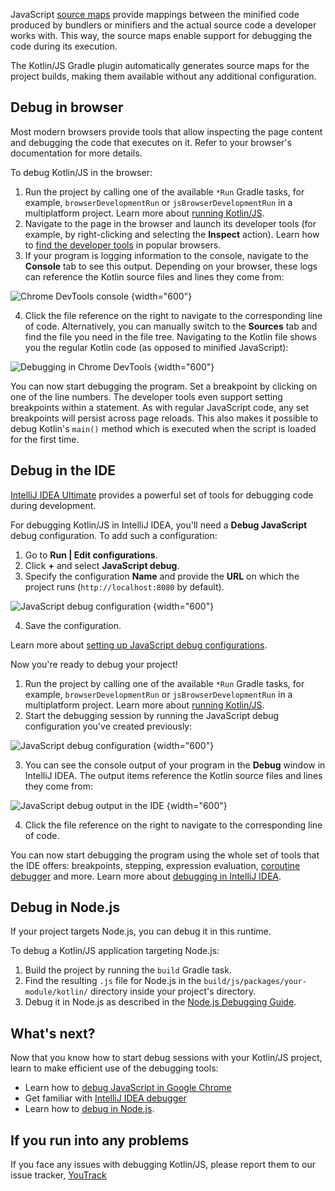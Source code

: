 [//]: # (title: Debug Kotlin/JS code)

JavaScript [source maps](https://www.html5rocks.com/en/tutorials/developertools/sourcemaps/) provide mappings between
the minified code produced by bundlers or minifiers and the actual source code a developer works with. This way, the source
maps enable support for debugging the code during its execution.

The Kotlin/JS Gradle plugin automatically generates source maps for the project builds, making them available without any additional configuration.

## Debug in browser

Most modern browsers provide tools that allow inspecting the page content and debugging the code that executes
on it. Refer to your browser's documentation for more details.

To debug Kotlin/JS in the browser:

1. Run the project by calling one of the available `*Run` Gradle tasks, for example, `browserDevelopmentRun` or
   `jsBrowserDevelopmentRun` in a multiplatform project.
   Learn more about [running Kotlin/JS](running-kotlin-js.md#run-the-browser-target).
2. Navigate to the page in the browser and launch its developer tools (for example, by right-clicking and
   selecting the **Inspect** action). Learn how to [find the developer tools](https://balsamiq.com/support/faqs/browserconsole/)
   in popular browsers.
3. If your program is logging information to the console, navigate to the **Console** tab to see this output.
   Depending on your browser, these logs can reference the Kotlin source files and lines they come from:

![Chrome DevTools console](devtools-console.png)
{width="600"}

4. Click the file reference on the right to navigate to the corresponding line of code.
   Alternatively, you can manually switch to the **Sources** tab and find the file you need in the file tree. Navigating
   to the Kotlin file shows you the regular Kotlin code (as opposed to minified JavaScript):

![Debugging in Chrome DevTools](devtools-sources.png)
{width="600"}

You can now start debugging the program. Set a breakpoint by clicking on one of the line numbers.
The developer tools even support setting breakpoints within a statement. As with regular JavaScript code, any set
breakpoints will persist across page reloads. This also makes it possible to debug Kotlin's `main()` method which is executed
when the script is loaded for the first time.

## Debug in the IDE

[IntelliJ IDEA Ultimate](https://www.jetbrains.com/idea/) provides a powerful set of tools for debugging code during development.

For debugging Kotlin/JS in IntelliJ IDEA, you'll need a **Debug JavaScript** debug configuration. To add such a configuration:

1. Go to **Run | Edit configurations**.
2. Click **+** and select **JavaScript debug**.
3. Specify the configuration **Name** and provide the **URL** on which the project runs (`http://localhost:8080` by default).

![JavaScript debug configuration](debug-config.png)
{width="600"}

4. Save the configuration.

Learn more about [setting up JavaScript debug configurations](https://www.jetbrains.com/help/idea/configuring-javascript-debugger.html).

Now you're ready to debug your project!

1. Run the project by calling one of the available `*Run` Gradle tasks, for example, `browserDevelopmentRun` or
   `jsBrowserDevelopmentRun` in a multiplatform project.
   Learn more about [running Kotlin/JS](running-kotlin-js.md#run-the-browser-target).
2. Start the debugging session by running the JavaScript debug configuration you've created previously:

![JavaScript debug configuration](debug-config-run.png)
{width="600"}

3. You can see the console output of your program in the **Debug** window in IntelliJ IDEA. The output items reference the
   Kotlin source files and lines they come from:

![JavaScript debug output in the IDE](ide-console-output.png)
{width="600"}

4. Click the file reference on the right to navigate to the corresponding line of code.

You can now start debugging the program using the whole set of tools that the IDE offers: breakpoints, stepping, expression
evaluation, [coroutine debugger](debug-coroutines-with-idea.md) and more. Learn more about [debugging in IntelliJ IDEA](https://www.jetbrains.com/help/idea/debugging-code.html).

## Debug in Node.js

If your project targets Node.js, you can debug it in this runtime.

To debug a Kotlin/JS application targeting Node.js:

1. Build the project by running the `build` Gradle task.
2. Find the resulting `.js` file for Node.js in the `build/js/packages/your-module/kotlin/` directory inside
   your project's directory.
3. Debug it in Node.js as described in the [Node.js Debugging Guide](https://nodejs.org/en/docs/guides/debugging-getting-started/#jetbrains-webstorm-2017-1-and-other-jetbrains-ides).

## What's next?

Now that you know how to start debug sessions with your Kotlin/JS project, learn to make efficient use of the debugging tools:

* Learn how to [debug JavaScript in Google Chrome](https://developer.chrome.com/docs/devtools/javascript/)
* Get familiar with [IntelliJ IDEA debugger](https://www.jetbrains.com/help/idea/debugging-code.html)
* Learn how to [debug in Node.js](https://nodejs.org/en/docs/guides/debugging-getting-started/).

## If you run into any problems

If you face any issues with debugging Kotlin/JS, please report them to our issue tracker, [YouTrack](https://kotl.in/issue)

